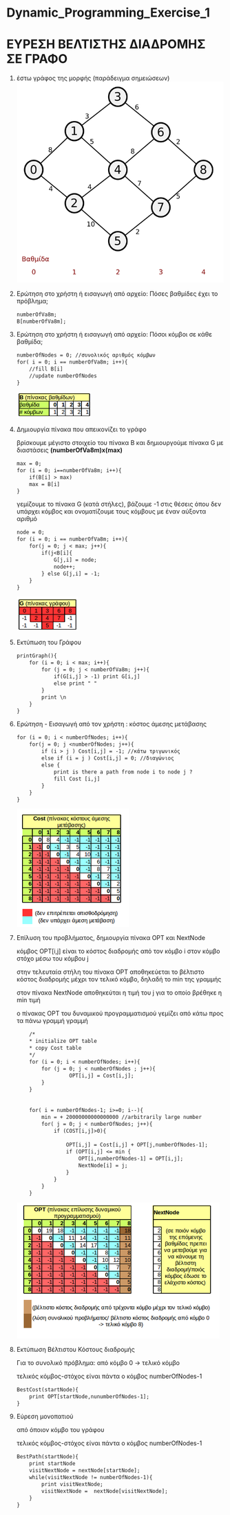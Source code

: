 # Dynamic_Programming_Exercise_1
# ΕΥΡΕΣΗ ΒΕΛΤΙΣΤΗΣ ΔΙΑΔΡΟΜΗΣ ΣΕ ΓΡΑΦΟ

1. έστω γράφος της μορφής (παράδειγμα σημειώσεων)
	![](exampletables/inputgraph.svg.png) 

1. Ερώτηση στο χρήστη ή εισαγωγή από αρχείο: Πόσες βαθμίδες έχει το πρόβλημα;

	```
	numberOfVa8m;	
	B[numberOfVa8m];
	```
	
1. Ερώτηση στο χρήστη ή εισαγωγή από αρχείο: Πόσοι κόμβοι σε κάθε βαθμίδα;

	```
	numberOfNodes = 0; //συνολικός αριθμός κόμβων
	for( i = 0; i == numberOfVa8m; i++){
		//fill B[i]
		//update numberOfNodes
	}	
	```
	![](exampletables/1_B_table.png) 
	
1. Δημιουργία πίνακα που απεικονίζει το γράφο

	βρίσκουμε μέγιστο στοιχείο του πίνακα Β και δημιουργούμε πίνακα G με διαστάσεις **(numberOfVa8m)x(max)** 
	
	```
	max = 0;
	for (i = 0; i==numberOfVa8m; i++){
		if(B[i] > max) 
	 	max = B[i]
	}
	```
	
	γεμίζουμε το πίνακα G (κατά στήλες), βάζουμε -1 στις θέσεις όπου δεν υπάρχει κόμβος και ονοματίζουμε τους κόμβους με έναν αύξοντα αριθμό
	
	```
	node = 0;
	for (i = 0; i == numberOfVa8m; i++){
	 	for(j = 0; j < max; j++){
	 		if(j<B[i]{
	 			G[j,i] = node;
	 			node++;	
	 		} else G[j,i] = -1;
	 	}
	}
	```
	 
	![](exampletables/2_Graph_table.png) 
	
1. Εκτύπωση του Γράφου

	```
	printGraph(){
		for (i = 0; i < max; i++){
			for (j = 0; j < numberOfVa8m; j++){
				if(G[i,j] > -1) print G[i,j]
				else print " "
			}
			print \n
		}
	}
	```

1.  Ερώτηση - Εισαγωγή από τον χρήστη : κόστος άμεσης μετάβασης
	```
	for (i = 0; i < numberOfNodes; i++){
		for(j = 0; j <numberOfNodes; j++){
			if (i > j ) Cost[i,j] = -1; //κάτω τριγωνικός
			else if (i = j ) Cost[i,j] = 0; //διαγώνιος
			else {
				print is there a path from node i to node j ?
				fill Cost [i,j]
			}		
		}
	}
	```
	![](exampletables/3_Cost_table.png) 

1. Επίλυση του προβλήματος, δημιουργία πίνακα OPT και NextNode

	κόμβος OPT[i,j] είναι το κόστος διαδρομής από τον κόμβο i στον κόμβο στόχο μέσω του κόμβου j

	στην τελευταία στήλη του πίνακα OPT αποθηκεύεται το βέλτιστο κόστος διαδρομής μέχρι τον τελικό κόμβο, δηλαδή το min της γραμμής

	στον πίνακα NextNode αποθηκεύται η τιμή του j για το οποίο βρέθηκε η min τιμή
	
	ο πίνακας OPT του δυναμικού προγραμματισμού γεμίζει από κάτω προς τα πάνω γραμμή γραμμή
	
	```
		/*
		* initialize OPT table
		* copy Cost table
		*/
		for (i = 0; i < numberOfNodes; i++){
			for (j = 0; j < numberOfNodes ; j++){ 
					 OPT[i,j] = Cost[i,j];
			}
		}
		
				
		for( i = numberOfNodes-1; i>=0; i--){
			min = + 20000000000000000 //arbitrarily large number
			for( j = 0; j < numberOfNodes; j++){
				if (COST[i,j]>0){
				
					OPT[i,j] = Cost[i,j] + OPT[j,numberOfNodes-1];
					if (OPT[i,j] <= min {
						OPT[i,numberOfNodes-1] = OPT[i,j];
						NextNode[i] = j;					
					}
				}
			}
		}
	```

	![](exampletables/4_OPT_and_NextNode.png)
	
1. Εκτύπωση Βέλτιστου Κόστους διαδρομής

	Για το συνολικό πρόβλημα: από κόμβο 0 -> τελικό κόμβο
	
	τελικός κόμβος-στόχος είναι πάντα ο κόμβος numberOfNodes-1
	```
	BestCost(startNode){
		print OPT[startNode,nunumberOfNodes-1];
	}
	```
	
1. Εύρεση μονοπατιού
	
	από όποιον κόμβο του γράφου
	
	τελικός κόμβος-στόχος είναι πάντα ο κόμβος numberOfNodes-1
	```
	BestPath(startNode){
		print startNode
		visitNextNode = nextNode[startNode];
		while(visitNextNode != numberOfNodes-1){
			print visitNextNode;
			visitNextNode =  nextNode[visitNextNode];
		}
	}
	```

